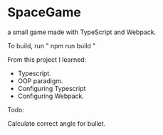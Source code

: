 # SpaceGame
a small game made with TypeScript and Webpack.

To build, run " npm run build "

From this project I learned:
  - Typescript.
  - OOP paradigm.
  - Configuring Typescript
  - Configuring Webpack.

Todo:

Calculate correct angle for bullet.
